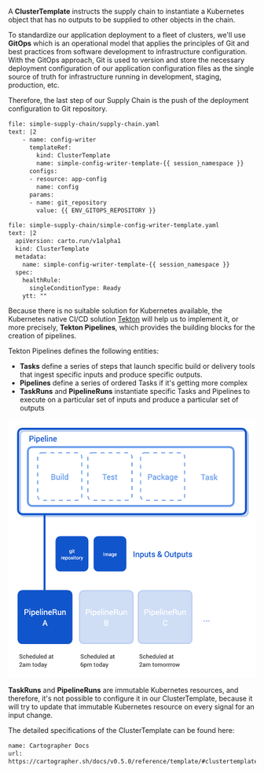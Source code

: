 A **ClusterTemplate** instructs the supply chain to instantiate a Kubernetes object that has no outputs to be supplied to other objects in the chain.

To standardize our application deployment to a fleet of clusters, we'll use **GitOps** which is an operational model that applies the principles of Git and best practices from software development to infrastructure configuration. 
With the GitOps approach, Git is used to version and store the necessary deployment configuration of our application configuration files as the single source of truth for infrastructure running in development, staging, production, etc. 

Therefore, the last step of our Supply Chain is the push of the deployment configuration to Git repository. 

```editor:append-lines-to-file
file: simple-supply-chain/supply-chain.yaml
text: |2
    - name: config-writer
      templateRef:
        kind: ClusterTemplate
        name: simple-config-writer-template-{{ session_namespace }}
      configs:
      - resource: app-config
        name: config
      params:
      - name: git_repository
        value: {{ ENV_GITOPS_REPOSITORY }}
```

```editor:append-lines-to-file
file: simple-supply-chain/simple-config-writer-template.yaml
text: |2
  apiVersion: carto.run/v1alpha1
  kind: ClusterTemplate
  metadata:
    name: simple-config-writer-template-{{ session_namespace }}
  spec:
    healthRule:
      singleConditionType: Ready
    ytt: ""
```

Because there is no suitable solution for Kubernetes available, the Kubernetes native CI/CD solution [Tekton](https://tekton.dev) will help us to implement it, or more precisely, **Tekton Pipelines**, which provides the building blocks for the creation of pipelines. 

Tekton Pipelines defines the following entities:
- **Tasks** define a series of steps that launch specific build or delivery tools that ingest specific inputs and produce specific outputs.
- **Pipelines** define a series of ordered Tasks if it's getting more complex
- **TaskRuns** and **PipelineRuns** instantiate specific Tasks and Pipelines to execute on a particular set of inputs and produce a particular set of outputs

![](../images/tekton-runs.png)

**TaskRuns** and **PipelineRuns** are immutable Kubernetes resources, and therefore, it's not possible to configure it in our ClusterTemplate, because it will try to update that immutable Kubernetes resource on every signal for an input change. 

The detailed specifications of the ClusterTemplate can be found here: 
```dashboard:reload-dashboard
name: Cartographer Docs
url: https://cartographer.sh/docs/v0.5.0/reference/template/#clustertemplate
```
